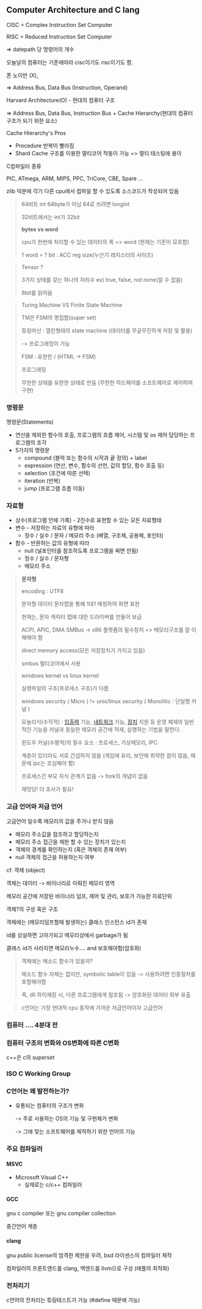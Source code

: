 ## Computer Architecture and C lang

CISC = Complex Instruction Set Computer

RISC = Reduced Instruction Set Computer

=> datepath 당 명령어의 개수

오늘날의 컴퓨터는 기준에따라 cisc이기도 risc이기도 함.



폰 노이만 (X),

=> Address Bus, Data Bus (Instruction, Operand)



Harvard Architecture(O) - 현대의 컴퓨터 구조

=> Address Bus, Data Bus, Instruction Bus + Cache Hierarchy(현대의 컴퓨터 구조가 되기 위한 요소)



Cache Hierarchy's Pros

- Procedure 반복이 빨라짐
- Shard Cache 구조를 이용한 멀티코어 작동이 가능 => 멀티 태스팅에 용이



C컴파일러 종류

PIC, ATmega, ARM, MIPS, PPC, TriCore, CBE, Spare ...

zlib 덕분에 각기 다른 cpu에서 컴파일 할 수 있도록 소스코드가 작성되어 있음



> 64비트 int 64byte가 아님 64로 쓰려면 longint
>
> 32비트에서는 int가 32bit
>
> 
>
> **bytes vs word**
>
> cpu가 한번에 처리할 수 있는 데이터의 폭 => word (현재는 기준이 모호함)
>
> 1 word = ? bit : ACC reg size(누산기 레지스터의 사이즈)



> Tensor ?
>
> 3가지 상태를 갖는 하나의 자리수 ex) true, false, not none(알 수 없음)
>
> 8bit를 읽어옴



> Turing Machine VS Finite State Machine
>
> TM은 FSM의 명집합(super set)
>
> 
>
> 튜링머신 : 열린형태의 state machine (데이터를 무궁무진하게 저장 및 활용)
>
> -> 프로그래밍이 가능
>
> FSM : 유한한 / (HTML -> FSM)
>
> 
>
> 프로그래밍
>
> 무한한 상태를 유한한 상태로 만듬 (무한한 하드웨어를 소프트웨어로 제어하여 구현)



### 명령문

명령문(Statements)

- 연산을 제외한 함수의 호출, 프로그램의 흐름 제어, 시스템 및 os 제어 담당하는 프로그램의 조각
- 5가지의 명령문
  + compound (블럭 또는 함수의 시작과 끝 정의) + label
  + expression (연산, 변수, 함수의 선언, 값의 할당, 함수 호출 등)
  + selection (조건에 따른 선택)
  + iteration (반복)
  + jump (프로그램 흐름 이동)



### 자료형

- 상수(프로그램 안에 기록) - 2진수로 표현할 수 있는 모든 자료형태
- 변수 - 저장하는 자료의 유형에 따라
  - 정수 / 실수 / 문자 / 메모리 주소 (배열, 구조체, 공용체, 포인터)
- 함수 - 반환하는 값의 유형에 따라
  - null (널포인터를 참조하도록 프로그램을 짜면 안됨)
  - 정수 / 실수 / 문자형
  - 메모리 주소



> **문자형**
>
> encoding : UTF8
>
> 문자형 데이터 문자맵을 통해 1대1 매칭하여 화면 표현
>
> 현재는, 문자 캐릭터 맵에 대한 드라이버를 만들어 보급
>
> 
>
> ACPI, APIC, DMA SMBus -> x86 플랫폼의 필수장치 => 메모리구조를 잘 이해해야 함
>
> direct memory access(모든 저장장치가 가지고 있음)
>
> smbus 멀티코어에서 사용



> windows kernel vs linux kernel
>
> 실행파일의 구조(프로세스 구조)가 다름
>
> windows security ( Micro ) != unix/linux security ( Monolitic : 단일형 커널 )
>
> 모놀리식(수직적) : [입출력](https://ko.wikipedia.org/wiki/%EC%9E%85%EC%B6%9C%EB%A0%A5) 기능, [네트워크](https://ko.wikipedia.org/wiki/%EC%BB%B4%ED%93%A8%ED%84%B0_%EB%84%A4%ED%8A%B8%EC%9B%8C%ED%81%AC) 기능, [장치](https://ko.wikipedia.org/wiki/%EC%9E%A5%EC%B9%98) 지원 등 운영 체제의 일반적인 기능을 커널과 동일한 메모리 공간에 적재, 실행하는 기법을 말한다.
>
> 윈도우 커널(수평적)의 필수 요소 : 프로세스, 가상메모리, IPC
>
> 계층이 있더라도 서로 간섭하지 않음 (게임에 유리, 보안에 취약한 점이 많음, 때문에 ipc는 조심해야 함)
>
> 프로세스간 부모 자식 관계가 없음 -> fork의 개념이 없음
>
> 재밋당! 더 조사가 필요!



### 고급 언어와 저급 언어

고급언어 일수록 메모리의 값을 주거나 받지 않음

- 메모리 주소값을 참조하고 할당하는지
- 메모리 주소 접근을 제한 할 수 있는 장치가 있는지
- 객체의 경계를 확인하는지 (혹은 객체의 존재 여부)
- null 객체의 접근을 허용하는지 여부



cf. 객체 (object)

객체는 데이터 -> 바이너리로 이뤄진 메모리 영역

메모리 공간에 저장된 바이너리 덤프, 제어 및 관리, 보호가 가능한 자료단위



객체?의 구성 혹은 구조

객체에는 (메모리덤프할때 발생하는) 클래스 인스턴스 id가 존재

id를 상실하면 고아가되고 메모리상에서 garbage가 됨

클래스 id가 사라지면 메모리누수.... and 보호해야함(암호화)

> 객체에는 메소드 함수가 있을까?
>
> 메소드 함수 자체는 없지만, symbolic table이 있음 -> 사용하려면 인증절차를 포함해야함
>
> 즉, dll 하이재킹 시, 다른 프로그램에게 참조됨 -> 암호화된 데이터 외부 유출



> c언어는 가장 현대적 cpu 동작에 가까운 저급언어이자 고급언어



### 컴퓨터 .... 4분대 전



### 컴퓨터 구조의 변화와 OS변화에 따른 C변화

c++은 c의 superset



### ISO C Working Group



### C언어는 왜 발전하는가?

- 유통되는 컴퓨터의 구조가 변화

  -> 주로 사용하는 OS의 기능 및 구현체가 변화

  -> 그에 맞는 소프트웨어를 제작하기 위한 언어의 기능



### 주요 컴파일러

#### MSVC

- Microsoft Visual C++
  - 실제로는 c/c++ 컴파일러



#### GCC

gnu c compiler 또는 gnu compiler collection

중간언어 계층



#### clang

gnu public license의 엄격한 제한을 우려, bsd 라이센스의 컴파일러 제작

컴파일러의 프론트엔드를 clang, 백엔드를 llvm으로 구성 (애플의 최적화)



### 전처리기

c언어의 전처리는 튜링테스트가 가능 (#define 때문에 가능)
